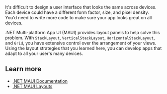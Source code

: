 It's difficult to design a user interface that looks the same across devices. Each device could have a different form factor, size, and pixel density. You'd need to write more code to make sure your app looks great on all devices.

.NET Multi-platform App UI (MAUI) provides layout panels to help solve this problem. With `StackLayout`, `VerticalStackLayout`, `HorizontalStackLayout`, and `Grid`, you have extensive control over the arrangement of your views. Using the layout strategies that you learned here, you can develop apps that adapt to all your user's many devices.

## Learn more

- [.NET MAUI Documentation](/dotnet/maui)
- [.NET MAUI Layouts](/dotnet/maui/user-interface/layouts/)
